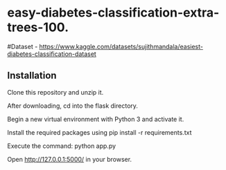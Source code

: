 # easy-diabetes-classification-extra-trees-100.

#Dataset - https://www.kaggle.com/datasets/sujithmandala/easiest-diabetes-classification-dataset



## Installation
Clone this repository and unzip it.

After downloading, cd into the flask directory.

Begin a new virtual environment with Python 3 and activate it.

Install the required packages using pip install -r requirements.txt

Execute the command: python app.py

Open http://127.0.0.1:5000/ in your browser.
